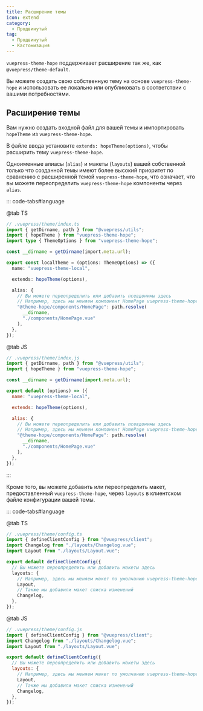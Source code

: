 ```yaml
---
title: Расширение темы
icon: extend
category:
  - Продвинутый
tag:
  - Продвинутый
  - Кастомизация
---
```


`vuepress-theme-hope` поддерживает расширение так же, как `@vuepress/theme-default`.

Вы можете создать свою собственную тему на основе `vuepress-theme-hope` и использовать ее локально или опубликовать в соответствии с вашими потребностями.

## Расширение темы

Вам нужно создать входной файл для вашей темы и импортировать `hopeTheme` из `vuepress-theme-hope`.

В файле ввода установите `extends: hopeTheme(options)`, чтобы расширить тему `vuepress-theme-hope`.

Одноименные алиасы (`alias`) и макеты (`layouts`) вашей собственной только что созданной темы имеют более высокий приоритет по сравнению с расширенной темой `vuepress-theme-hope`, что означает, что вы можете переопределить `vuepress-theme-hope` компоненты через `alias`.

::: code-tabs#language

@tab TS

```ts
// .vuepress/theme/index.ts
import { getDirname, path } from "@vuepress/utils";
import { hopeTheme } from "vuepress-theme-hope";
import type { ThemeOptions } from "vuepress-theme-hope";

const __dirname = getDirname(import.meta.url);

export const localTheme = (options: ThemeOptions) => ({
  name: "vuepress-theme-local",

  extends: hopeTheme(options),

  alias: {
    // Вы можете переопределить или добавить псевдонимы здесь
    // Например, здесь мы меняем компонент HomePage vuepress-theme-hope на component/HomePage.vue под нашей собственной темой
    "@theme-hope/components/HomePage": path.resolve(
      __dirname,
      "./components/HomePage.vue"
    ),
  },
});
```

@tab JS

```js
// .vuepress/theme/index.js
import { getDirname, path } from "@vuepress/utils";
import { hopeTheme } from "vuepress-theme-hope";

const __dirname = getDirname(import.meta.url);

export default (options) => ({
  name: "vuepress-theme-local",

  extends: hopeTheme(options),

  alias: {
    // Вы можете переопределить или добавить псевдонимы здесь
    // Например, здесь мы меняем компонент HomePage vuepress-theme-hope на component/HomePage.vue под нашей собственной темой
    "@theme-hope/components/HomePage": path.resolve(
      __dirname,
      "./components/HomePage.vue"
    ),
  },
});
```

:::

Кроме того, вы можете добавить или переопределить макет, предоставленный `vuepress-theme-hope`, через `layouts` в клиентском файле конфигурации вашей темы.

::: code-tabs#language

@tab TS

```ts
// .vuepress/theme/config.ts
import { defineClientConfig } from "@vuepress/client";
import Changelog from "./layouts/Changelog.vue";
import Layout from "./layouts/Layout.vue";

export default defineClientConfig({
  // Вы можете переопределить или добавить макеты здесь
  layouts: {
    // Например, здесь мы меняем макет по умолчанию vuepress-theme-hope на layouts/Layout.vue под нашу собственную тему
    Layout,
    // Также мы добавили макет списка изменений
    Changelog,
  },
});
```

@tab JS

```js
// .vuepress/theme/config.js
import { defineClientConfig } from "@vuepress/client";
import Changelog from "./layouts/Changelog.vue";
import Layout from "./layouts/Layout.vue";

export default defineClientConfig({
  // Вы можете переопределить или добавить макеты здесь
  layouts: {
    // Например, здесь мы меняем макет по умолчанию vuepress-theme-hope на layouts/Layout.vue под нашу собственную тему
    Layout,
    // Также мы добавили макет списка изменений
    Changelog,
  },
});
```

